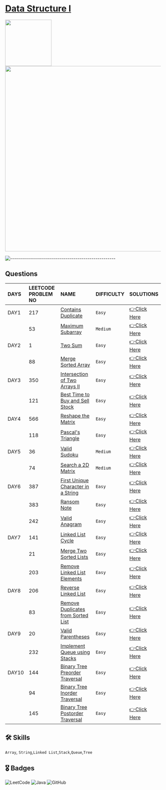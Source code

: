 # [Data Structure I](https://leetcode.com/study-plan/data-structure/?progress=1d3ly2c)
<p float="left">
  <img src="https://assets.leetcode.com/study_plan/data-structure/cover.png" width="150" />
  <img src="https://upload.wikimedia.org/wikipedia/commons/0/0a/LeetCode_Logo_black_with_text.svg" width="600" /> 
</p>

![-----------------------------------------------------](https://raw.githubusercontent.com/andreasbm/readme/master/assets/lines/rainbow.png)

## Questions

| DAYS  | LEETCODE PROBLEM NO |  NAME                         |  DIFFICULTY  |   SOLUTIONS                                                    |
| :-----| :------------------ | :---------------------------- | :----------- |  :------------------------------------------------------------ |
| DAY1 | 217 | [Contains Duplicate](https://leetcode.com/problems/contains-duplicate/) | `Easy` | [👉Click Here](https://github.com/dhrupad17/Data-Structure-I_LeetCode/blob/main/DAY1P1.md) |
|  | 53 | [Maximum Subarray](https://leetcode.com/problems/maximum-subarray/) | `Medium` | [👉Click Here](https://github.com/dhrupad17/Data-Structure-I_LeetCode/blob/main/DAY1P2.md) |
| DAY2 | 1 | [Two Sum](https://leetcode.com/problems/two-sum/) | `Easy` | [👉Click Here](https://github.com/dhrupad17/Data-Structure-I_LeetCode/blob/main/DAY2P1.md) |
|  | 88 | [Merge Sorted Array](https://leetcode.com/problems/merge-sorted-array/) |  `Easy` | [👉Click Here](https://github.com/dhrupad17/Data-Structure-I_LeetCode/blob/main/DAY2P2.md) |
| DAY3 | 350 | [Intersection of Two Arrays II](https://leetcode.com/problems/intersection-of-two-arrays-ii/) | `Easy` | [👉Click Here](https://github.com/dhrupad17/Data-Structure-I_LeetCode/blob/main/DAY3P1.md) |
|  | 121 | [Best Time to Buy and Sell Stock](https://leetcode.com/problems/best-time-to-buy-and-sell-stock/) | `Easy` | [👉Click Here](https://github.com/dhrupad17/Data-Structure-I_LeetCode/blob/main/DAY3P2.md) |
| DAY4 | 566 | [Reshape the Matrix](https://leetcode.com/problems/reshape-the-matrix/) | `Easy` | [👉Click Here](https://github.com/dhrupad17/Data-Structure-I_LeetCode/blob/main/DAY4P1.md) |
|  | 118 | [Pascal's Triangle](https://leetcode.com/problems/pascals-triangle/) | `Easy` | [👉Click Here](https://github.com/dhrupad17/Data-Structure-I_LeetCode/blob/main/DAY4P2.md) |
| DAY5 | 36 | [Valid Sudoku](https://leetcode.com/problems/valid-sudoku/) | `Medium` | [👉Click Here](https://github.com/dhrupad17/Data-Structure-I_LeetCode/blob/main/DAY5P1.md) |
|  | 74 | [Search a 2D Matrix](https://leetcode.com/problems/search-a-2d-matrix/) | `Medium` | [👉Click Here](https://github.com/dhrupad17/Data-Structure-I_LeetCode/blob/main/DAY5P2.md) |
| DAY6 | 387 | [First Unique Character in a String](https://leetcode.com/problems/first-unique-character-in-a-string/) | `Easy` | [👉Click Here](https://github.com/dhrupad17/Data-Structure-I_LeetCode/blob/main/DAY6P1.md) |
|  | 383 | [Ransom Note](https://leetcode.com/problems/ransom-note/) | `Easy` | [👉Click Here](https://github.com/dhrupad17/Data-Structure-I_LeetCode/blob/main/DAY6P2.md) |
|  | 242 | [Valid Anagram](https://leetcode.com/problems/valid-anagram/) | `Easy` | [👉Click Here](https://github.com/dhrupad17/Data-Structure-I_LeetCode/blob/main/DAY6P3.md) |
| DAY7 | 141 | [Linked List Cycle](https://leetcode.com/problems/linked-list-cycle/) | `Easy` | [👉Click Here](https://github.com/dhrupad17/Data-Structure-I_LeetCode/blob/main/DAY7P1.md) |
|  | 21 | [Merge Two Sorted Lists](https://leetcode.com/problems/merge-two-sorted-lists/) | `Easy` | [👉Click Here](https://github.com/dhrupad17/Data-Structure-I_LeetCode/blob/main/DAY7P2.md) | 
|  | 203 | [Remove Linked List Elements](https://leetcode.com/problems/remove-linked-list-elements/) | `Easy` | [👉Click Here](https://github.com/dhrupad17/Data-Structure-I_LeetCode/blob/main/DAY7P3.md) |
| DAY8 | 206 | [Reverse Linked List](https://leetcode.com/problems/reverse-linked-list/) | `Easy` | [👉Click Here](https://github.com/dhrupad17/Data-Structure-I_LeetCode/blob/main/DAY8P1.md) |
|  | 83 | [Remove Duplicates from Sorted List](https://leetcode.com/problems/remove-duplicates-from-sorted-list/) | `Easy` | [👉Click Here](https://github.com/dhrupad17/Data-Structure-I_LeetCode/blob/main/DAY8P2.md) |
| DAY9 | 20 | [Valid Parentheses](https://leetcode.com/problems/valid-parentheses/) | `Easy` | [👉Click Here](https://github.com/dhrupad17/Data-Structure-I_LeetCode/blob/main/DAY9P1.md) |
|  | 232 | [Implement Queue using Stacks](https://leetcode.com/problems/implement-queue-using-stacks/) | `Easy` | [👉Click Here](https://github.com/dhrupad17/Data-Structure-I_LeetCode/blob/main/DAY9P2.md) | 
| DAY10 | 144 | [Binary Tree Preorder Traversal](https://leetcode.com/problems/binary-tree-preorder-traversal/) | `Easy` | [👉Click Here](https://github.com/dhrupad17/Data-Structure-I_LeetCode/blob/main/DAY10P1.md) | 
|  | 94 | [Binary Tree Inorder Traversal](https://leetcode.com/problems/binary-tree-inorder-traversal/) | `Easy` | [👉Click Here](https://github.com/dhrupad17/Data-Structure-I_LeetCode/blob/main/DAY10P2.md) |
|  | 145 | [Binary Tree Postorder Traversal](https://leetcode.com/problems/binary-tree-postorder-traversal/) | `Easy` | [👉Click Here](https://github.com/dhrupad17/Data-Structure-I_LeetCode/blob/main/DAY10P3.md) |

## 🛠 Skills
`Array`, `String`,`Linked List`,`Stack`,`Queue`,`Tree`

## 🎖️ Badges
![LeetCode](https://img.shields.io/badge/LeetCode-000000?style=for-the-badge&logo=LeetCode&logoColor=#d16c06)
![Java](https://img.shields.io/badge/Java-ED8B00?style=for-the-badge&logo=java&logoColor=white)
![GitHub](https://img.shields.io/badge/github-%23121011.svg?style=for-the-badge&logo=github&logoColor=white)
